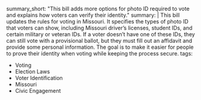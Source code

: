 summary_short: "This bill adds more options for photo ID required to vote and explains how voters can verify their identity."
summary: |
  This bill updates the rules for voting in Missouri. It specifies the types of photo ID that voters can show, including Missouri driver’s licenses, student IDs, and certain military or veteran IDs. If a voter doesn’t have one of these IDs, they can still vote with a provisional ballot, but they must fill out an affidavit and provide some personal information. The goal is to make it easier for people to prove their identity when voting while keeping the process secure.
tags:
  - Voting
  - Election Laws
  - Voter Identification
  - Missouri
  - Civic Engagement

